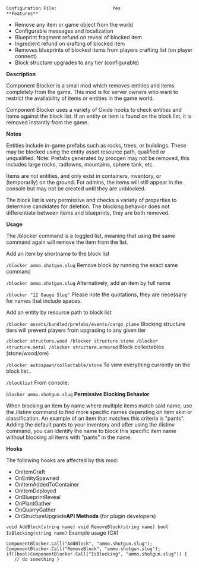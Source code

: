 																																					Configuration File:						Yes											**Features** 


* Remove any item or game object from the world
* Configurable messages and localization
* Blueprint fragment refund on reveal of blocked item
* Ingredient refund on crafting of blocked item
* Removes blueprints of blocked items from players crafting list (on player connect)
* Block structure upgrades to any tier (configurable)

**Description** 

Component Blocker is a small mod which removes entities and items completely from the game.  This mod is for server owners who want to restrict the availability of items or entities in the game world.

Component Blocker uses a variety of Oxide hooks to check entities and items against the block list.  If an entity or item is found on the block list, it is removed instantly from the game.

**Notes** 

Entities include in-game prefabs such as rocks, trees, or buildings.   These may be blocked using the entity asset resource path, qualified or unqualified.  Note: Prefabs generated by procgen may not be removed, this includes large rocks, radtowns, mountains, sphere tank, etc.

Items are not entities, and only exist in containers, inventory, or (temporarily) on the ground.  For admins, the items will still appear in the console but may not be created until they are unblocked.

The block list is very permissive and checks a variety of properties to determine candidates for deletion.  The blocking behavior does not differentiate between items and blueprints, they are both removed.

**Usage** 

The /blocker command is a toggled list, meaning that using the same command again will remove the item from the list.

Add an item by shortname to the block list
		
``/blocker ammo.shotgun.slug``
Remove block by running the exact same command
		
``/blocker ammo.shotgun.slug``
Alternatively, add an item by full name
		
``/blocker "12 Gauge Slug"``
Please note the quotations, they are necessary for names that include spaces.

Add an entity by resource path to block list
		
``/blocker assets/bundled/prefabs/events/cargo_plane``
Blocking structure tiers will prevent players from upgrading to any given tier
		
``/blocker structure.wood
/blocker structure.stone
/blocker structure.metal
/blocker structure.armored``
Block collectables (stone/wood/ore)
		
``/blocker autospawn/collectable/stone``
To view everything currently on the block list..
		
``/blocklist``
From console:
		
``blocker ammo.shotgun.slug``
**Permissive Blocking Behavior** 

When blocking an item by name where multiple items match said name, use the /listinv command to find more specific names depending on item skin or classification.  An example of an item that matches this criteria is "pants".  Adding the default pants to your inventory and after using the /listinv command, you can identify the name to block this specific item name without blocking all items with "pants" in the name.

**Hooks** 

The following hooks are affected by this mod:

* OnItemCraft
* OnEntitySpawned
* OnItemAddedToContainer
* OnItemDeployed
* OnBlueprintReveal
* OnPlantGather
* OnQuarryGather
* OnStructureUpgrade**API Methods**  (for plugin developers)
		
``void AddBlock(string name)
void RemoveBlock(string name)
bool IsBlocking(string name)``
Example usage (C#)
		
``ComponentBlocker.Call("AddBlock", "ammo.shotgun.slug");
ComponentBlocker.Call("RemoveBlock", "ammo.shotgun.slug");
if((bool)ComponentBlocker.Call("IsBlocking", "ammo.shotgun.slug")) {
     // do something
}``
					
